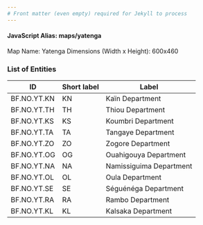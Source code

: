 ```yaml
---
# Front matter (even empty) required for Jekyll to process
---
```


#### JavaScript Alias: maps/yatenga

Map Name: Yatenga
Dimensions (Width x Height): 600x460

### List of Entities

ID | Short label | Label
---|---|---|
BF.NO.YT.KN|KN|Kaïn Department
BF.NO.YT.TH|TH|Thiou Department
BF.NO.YT.KS|KS|Koumbri Department
BF.NO.YT.TA|TA|Tangaye Department
BF.NO.YT.ZO|ZO|Zogore Department
BF.NO.YT.OG|OG|Ouahigouya Department
BF.NO.YT.NA|NA|Namissiguima Department
BF.NO.YT.OL|OL|Oula Department
BF.NO.YT.SE|SE|Séguénéga Department
BF.NO.YT.RA|RA|Rambo Department
BF.NO.YT.KL|KL|Kalsaka Department
